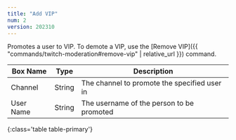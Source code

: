 ```yaml
---
title: "Add VIP"
num: 2
version: 202310
---
```


Promotes a user to VIP. To demote a VIP, use the [Remove VIP]({{ "commands/twitch-moderation#remove-vip" | relative_url }}) command.

| Box Name | Type | Description | 
|-------|--------|--------
Channel|String|The channel to promote the specified user in
User Name|String|The username of the person to be promoted
{:class='table table-primary'}